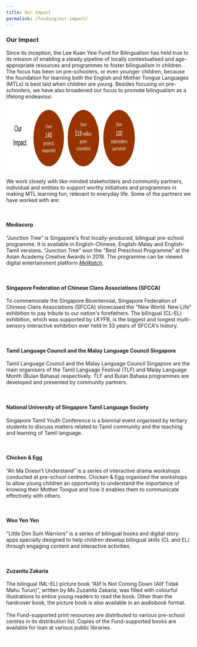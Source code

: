```yaml
---
title: Our Impact
permalink: /funding/our-impact/
---
```


###  Our Impact
<html>
<head>
<meta name="viewport" content="width=device-width, initial-scale=1">
<style>
.responsive {
  max-width: 400px;
  height: 100px;
}
</style>
</head>
<div><p>Since its inception, the Lee Kuan Yew Fund for Bilingualism has held true to its mission of enabling a steady pipeline of locally contextualised and age-appropriate resources and programmes to foster bilingualism in children.  The focus has been on pre-schoolers, or even younger children, because the foundation for learning both the English and Mother Tongue Languages (MTLs) is best laid when children are young.  Besides focusing on pre-schoolers, we have also broadened our focus to promote bilingualism as a lifelong endeavour. <br/><br/>
 <img border="0" src="/images/Our-Impact.jpeg" class="responsive" style="width:800px; height:180px;"></p>
<div><p>We work closely with like-minded stakeholders and community partners, individual and entities to support worthy initiatives and programmes in making MTL learning fun, relevant to everyday life. Some of the partners we have worked with are:</p></div><br/>
<div><h4>Mediacorp</h4>
<div><p>“Junction Tree” is Singapore's first locally-produced, bilingual pre-school programme. It is available in English-Chinese, English-Malay and English-Tamil versions. “Junction Tree” won the "Best Preschool Programme" at the Asian Academy Creative Awards in 2018. The programme can be viewed digital entertainment platform <a href="https://www.mewatch.sg/en/" target="_blank"><i>MeWatch</i></a>.</p></div></div><br/>
<div><h4>Singapore Federation of Chinese Clans Associations (SFCCA)</h4>
<div><p>To commemorate the Singapore Bicentennial, Singapore Federation of Chinese Clans Associations (SFCCA) showcased the "New World. New Life" exhibition to pay tribute to our nation's forefathers. The bilingual (CL-EL) exhibition, which was supported by LKYFB, is the biggest and longest multi-sensory interactive exhibition ever held in 33 years of SFCCA's history.</p></div><br/>
<div><h4>Tamil Language Council and the Malay Language Council Singapore </h4>
<div><p>Tamil Language Council and the Malay Language Council Singapore are the main organisers of the Tamil Language Festival (TLF) and Malay Language Month (Bulan Bahasa) respectively. TLF and Bulan Bahasa programmes are developed and presented by community partners. </p></div></div><br/>
<div><h4>National University of Singapore Tamil Language Society</h4>
 <div><p>Singapore Tamil Youth Conference is a biennial event organised by tertiary students to discuss matters related to Tamil community and the teaching and learning of Tamil language.</p></div></div><br/>
<div><h4>Chicken & Egg</h4>
  <div><p>“Ah Ma Doesn't Understand” is a series of interactive drama workshops conducted at pre-school centres. Chicken & Egg organised the workshops to allow young children an opportunity to understand the importance of knowing their Mother Tongue and how it enables them to communicate effectively with others.</p></div></div><br/>
<div><h4>Woo Yen Yen</h4>
  <div><p>“Little Dim Sum Warriors” is a series of bilingual books and digital story apps specially designed to help children develop bilingual skills (CL and EL) through engaging content and interactive activities. </p></div></div><br/>
<div><h4>Zuzanita Zakaria</h4>
  <div><p>The bilingual (ML-EL) picture book “Alif Is Not Coming Down (Alif Tidak Mahu Turun)”, written by Ms Zuzanita Zakaria, was filled with colourful illustrations to entice young readers to read the book. Other than the hardcover book, the picture book is also available in an audiobook format.<br/> 
   <br/>
  The Fund-supported print resources are distributed to various pre-school centres in its distribution list. Copies of the Fund-supported books are available for loan at various public libraries.</p></div></div>

<div class="btntop"><a href="#top" style="text-decoration:none;"><span style="color:white"><b>Top</b></span></a></div>

